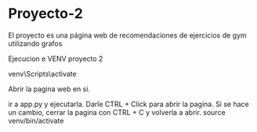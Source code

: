# Proyecto-2
El proyecto es una página web de recomendaciones de ejercicios de gym utilizando grafos

Ejecucion e VENV proyecto 2

venv\Scripts\activate


Abrir la pagina web en si.

ir a app.py y ejecutarla. Darle CTRL + Click para abrir la pagina. Si se hace un cambio, cerrar la pagina con CTRL + C y volverla a abrir.
source venv/bin/activate
